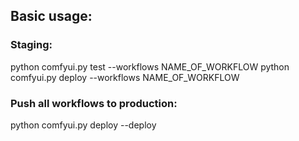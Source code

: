 ## Basic usage:
### Staging:
python comfyui.py test --workflows NAME_OF_WORKFLOW
python comfyui.py deploy --workflows NAME_OF_WORKFLOW

### Push all workflows to production:
python comfyui.py deploy --deploy
